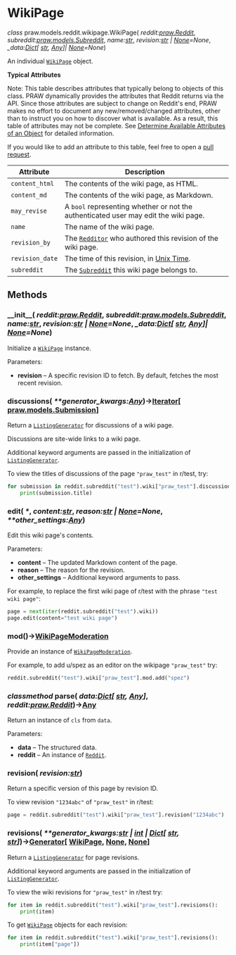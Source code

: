 # WikiPage

_class_ praw.models.reddit.wikipage.WikiPage( _reddit:[praw.Reddit](https://praw.readthedocs.io/en/stable/code_overview/reddit_instance.html#praw.Reddit "praw.Reddit")_, _subreddit:[praw.models.Subreddit](https://praw.readthedocs.io/en/stable/code_overview/models/subreddit.html#praw.models.Subreddit "praw.models.Subreddit")_, _name:[str](https://docs.python.org/3/library/stdtypes.html#str "(in Python v3.11)")_, _revision:[str](https://docs.python.org/3/library/stdtypes.html#str "(in Python v3.11)") \| [None](https://docs.python.org/3/library/constants.html#None "(in Python v3.11)")=None_, _\_data:[Dict](https://docs.python.org/3/library/typing.html#typing.Dict "(in Python v3.11)")\[ [str](https://docs.python.org/3/library/stdtypes.html#str "(in Python v3.11)"), [Any](https://docs.python.org/3/library/typing.html#typing.Any "(in Python v3.11)")\]\| [None](https://docs.python.org/3/library/constants.html#None "(in Python v3.11)")=None_)

An individual [`WikiPage`](https://praw.readthedocs.io/en/stable/code_overview/models/wikipage.html#praw.models.reddit.wikipage.WikiPage "praw.models.reddit.wikipage.WikiPage") object.

**Typical Attributes**

Note: This table describes attributes that typically belong to objects of this class. PRAW
dynamically provides the attributes that Reddit returns via the API. Since those
attributes are subject to change on Reddit's end, PRAW makes no effort to document
any new/removed/changed attributes, other than to instruct you on how to discover
what is available. As a result, this table of attributes may not be complete. See
[Determine Available Attributes of an Object](https://praw.readthedocs.io/en/stable/getting_started/quick_start.html#determine-available-attributes-of-an-object) for detailed information.

If you would like to add an attribute to this table, feel free to open a [pull request](https://github.com/praw-dev/praw/pulls).

| Attribute | Description |
| --- | --- |
| `content_html` | The contents of the wiki page, as HTML. |
| `content_md` | The contents of the wiki page, as Markdown. |
| `may_revise` | A `bool` representing whether or not the authenticated user may edit the wiki page. |
| `name` | The name of the wiki page. |
| `revision_by` | The [`Redditor`](https://praw.readthedocs.io/en/stable/code_overview/models/redditor.html#praw.models.Redditor "praw.models.Redditor") who authored this revision of the wiki page. |
| `revision_date` | The time of this revision, in [Unix Time](https://en.wikipedia.org/wiki/Unix_time). |
| `subreddit` | The [`Subreddit`](https://praw.readthedocs.io/en/stable/code_overview/models/subreddit.html#praw.models.Subreddit "praw.models.Subreddit") this wiki page belongs to. |

## Methods

### \_\_init\_\_( _reddit:[praw.Reddit](https://praw.readthedocs.io/en/stable/code_overview/reddit_instance.html#praw.Reddit "praw.Reddit")_, _subreddit:[praw.models.Subreddit](https://praw.readthedocs.io/en/stable/code_overview/models/subreddit.html#praw.models.Subreddit "praw.models.Subreddit")_, _name:[str](https://docs.python.org/3/library/stdtypes.html#str "(in Python v3.11)")_, _revision:[str](https://docs.python.org/3/library/stdtypes.html#str "(in Python v3.11)") \| [None](https://docs.python.org/3/library/constants.html#None "(in Python v3.11)")=None_, _\_data:[Dict](https://docs.python.org/3/library/typing.html#typing.Dict "(in Python v3.11)")\[ [str](https://docs.python.org/3/library/stdtypes.html#str "(in Python v3.11)"), [Any](https://docs.python.org/3/library/typing.html#typing.Any "(in Python v3.11)")\]\| [None](https://docs.python.org/3/library/constants.html#None "(in Python v3.11)")=None_)

Initialize a [`WikiPage`](https://praw.readthedocs.io/en/stable/code_overview/models/wikipage.html#praw.models.reddit.wikipage.WikiPage "praw.models.reddit.wikipage.WikiPage") instance.

Parameters:
- **revision** – A specific revision ID to fetch. By default, fetches the most recent revision.

### discussions( _\*\*generator\_kwargs:[Any](https://docs.python.org/3/library/typing.html#typing.Any "(in Python v3.11)")_)→[Iterator](https://docs.python.org/3/library/typing.html#typing.Iterator "(in Python v3.11)")\[ [praw.models.Submission](https://praw.readthedocs.io/en/stable/code_overview/models/submission.html#praw.models.Submission "praw.models.Submission")\]

Return a [`ListingGenerator`](https://praw.readthedocs.io/en/stable/code_overview/other/listinggenerator.html#praw.models.ListingGenerator "praw.models.ListingGenerator") for discussions of a wiki page.

Discussions are site-wide links to a wiki page.

Additional keyword arguments are passed in the initialization of
[`ListingGenerator`](https://praw.readthedocs.io/en/stable/code_overview/other/listinggenerator.html#praw.models.ListingGenerator "praw.models.ListingGenerator").

To view the titles of discussions of the page `"praw_test"` in r/test, try:

```python
for submission in reddit.subreddit("test").wiki["praw_test"].discussions():
    print(submission.title)
```

### edit( _\*_, _content:[str](https://docs.python.org/3/library/stdtypes.html#str "(in Python v3.11)")_, _reason:[str](https://docs.python.org/3/library/stdtypes.html#str "(in Python v3.11)") \| [None](https://docs.python.org/3/library/constants.html#None "(in Python v3.11)")=None_, _\*\*other\_settings:[Any](https://docs.python.org/3/library/typing.html#typing.Any "(in Python v3.11)")_)

Edit this wiki page's contents.

Parameters:
- **content** – The updated Markdown content of the page.
- **reason** – The reason for the revision.
- **other\_settings** – Additional keyword arguments to pass.

For example, to replace the first wiki page of r/test with the phrase `"test wiki page"`:

```python
page = next(iter(reddit.subreddit("test").wiki))
page.edit(content="test wiki page")
```

### mod()→[WikiPageModeration](https://praw.readthedocs.io/en/stable/code_overview/other/wikipagemoderation.html#praw.models.reddit.wikipage.WikiPageModeration "praw.models.reddit.wikipage.WikiPageModeration")

Provide an instance of [`WikiPageModeration`](https://praw.readthedocs.io/en/stable/code_overview/other/wikipagemoderation.html#praw.models.reddit.wikipage.WikiPageModeration "praw.models.reddit.wikipage.WikiPageModeration").

For example, to add u/spez as an editor on the wikipage `"praw_test"` try:

```python
reddit.subreddit("test").wiki["praw_test"].mod.add("spez")
```

### _classmethod_ parse( _data:[Dict](https://docs.python.org/3/library/typing.html#typing.Dict "(in Python v3.11)")\[ [str](https://docs.python.org/3/library/stdtypes.html#str "(in Python v3.11)"), [Any](https://docs.python.org/3/library/typing.html#typing.Any "(in Python v3.11)")\]_, _reddit:[praw.Reddit](https://praw.readthedocs.io/en/stable/code_overview/reddit_instance.html#praw.Reddit "praw.Reddit")_)→[Any](https://docs.python.org/3/library/typing.html#typing.Any "(in Python v3.11)")

Return an instance of `cls` from `data`.

Parameters:
- **data** – The structured data.
- **reddit** – An instance of [`Reddit`](https://praw.readthedocs.io/en/stable/code_overview/reddit_instance.html#praw.Reddit "praw.Reddit").

### revision( _revision:[str](https://docs.python.org/3/library/stdtypes.html#str "(in Python v3.11)")_)

Return a specific version of this page by revision ID.

To view revision `"1234abc"` of `"praw_test"` in r/test:

```python
page = reddit.subreddit("test").wiki["praw_test"].revision("1234abc")
```

### revisions( _\*\*generator\_kwargs:[str](https://docs.python.org/3/library/stdtypes.html#str "(in Python v3.11)") \| [int](https://docs.python.org/3/library/functions.html#int "(in Python v3.11)") \| [Dict](https://docs.python.org/3/library/typing.html#typing.Dict "(in Python v3.11)")\[ [str](https://docs.python.org/3/library/stdtypes.html#str "(in Python v3.11)"), [str](https://docs.python.org/3/library/stdtypes.html#str "(in Python v3.11)")\]_)→[Generator](https://docs.python.org/3/library/typing.html#typing.Generator "(in Python v3.11)")\[ [WikiPage](https://praw.readthedocs.io/en/stable/code_overview/models/wikipage.html#praw.models.reddit.wikipage.WikiPage "praw.models.reddit.wikipage.WikiPage"), [None](https://docs.python.org/3/library/constants.html#None "(in Python v3.11)"), [None](https://docs.python.org/3/library/constants.html#None "(in Python v3.11)")\]

Return a [`ListingGenerator`](https://praw.readthedocs.io/en/stable/code_overview/other/listinggenerator.html#praw.models.ListingGenerator "praw.models.ListingGenerator") for page revisions.

Additional keyword arguments are passed in the initialization of
[`ListingGenerator`](https://praw.readthedocs.io/en/stable/code_overview/other/listinggenerator.html#praw.models.ListingGenerator "praw.models.ListingGenerator").

To view the wiki revisions for `"praw_test"` in r/test try:

```python
for item in reddit.subreddit("test").wiki["praw_test"].revisions():
    print(item)
```

To get [`WikiPage`](https://praw.readthedocs.io/en/stable/code_overview/models/wikipage.html#praw.models.reddit.wikipage.WikiPage "praw.models.reddit.wikipage.WikiPage") objects for each revision:

```python
for item in reddit.subreddit("test").wiki["praw_test"].revisions():
    print(item["page"])
```
